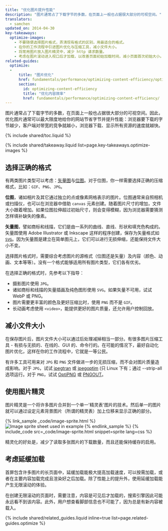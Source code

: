 ```yaml
---
title: "优化图片提升性能"
description: "图片通常占了下载字节的多数，在页面上一般也占据很大部分的可视空间。"
translators:
  - samchen
updated_on: 2014-04-30
key-takeaways:
  optimize-images:
    - 不要随便选择图片格式，弄清现有格式的区别，用最适合的格式。
    - 在你的工作流程中引进图片优化与压缩工具，减小文件大小。
    - 将常用图片放入图片精灵中，减少 http 请求数量。
    - 考虑在图片滚动进入视口后才加载，以改善页面初始加载时间，减小页面首次初始大小。
related-guides:
  optimize:
  -
      title: "图片优化"
      href: fundamentals/performance/optimizing-content-efficiency/optimize-encoding-and-transfer.html#image-optimization
      section:
        id: optimizing-content-efficiency
        title: "优化内容效率"
        href: fundamentals/performance/optimizing-content-efficiency/
---
```


<p class="intro">
  图片通常占了下载字节的多数，在页面上一般也占据很大部分的可视空间。因此，优化图片通常可以最大限度地给你的网站节省字节并提升性能：浏览器要下载的字节越少，客户端对带宽的竞争就越小，浏览器下载、显示所有资源的速度就越快。
</p>

{% include shared/toc.liquid %}

{% include shared/takeaway.liquid list=page.key-takeaways.optimize-images %}

## 选择正确的格式

有两类图片类型可以考虑：[矢量图](http://en.wikipedia.org/wiki/Vector_graphics)与[位图](http://en.wikipedia.org/wiki/Raster_graphics)。对于位图，你一样需要选择正确的压缩格式，比如：`GIF`、`PNG`、`JPG`。

**位图**，诸如相片及其它通过独立的点或像素网格表示的图片。位图通常来自照相机或扫描仪，也可以在浏览器中借助 `canvas` 元素创建。随着图片尺寸的增加，文件大小跟着增加。如果位图拉伸超过初始尺寸，则会变得模糊，因为浏览器需要猜测怎样填补缺失的像素。

**矢量图**，譬如商标和线描，它们是由一系列的曲线、直线、形状和填充色构成的。矢量图使用 Adobe Illustrator 或 Inkscape 这样的程序创建，保存为矢量格式如 [`SVG`](http://css-tricks.com/using-svg/)。因为矢量图是建立在简单图元上，它们可以进行无损伸缩，还能保持文件大小不变。

选择图片格式时，需要综合考虑图片的源格式（位图还是矢量）及内容（颜色、动画、文本等等）。没有一个格式能够适用所有图片类型，它们各有优劣。

在选择正确的格式时，先参考以下指导：

* 摄影图片使用 `JPG`。
* 诸如商标和线描的矢量插画及纯色图形使用 `SVG`。如果矢量不可用，试试 WebP 或 PNG。
* 图片需要更丰富的颜色及更好压缩比时，使用 `PNG` 而不是 `GIF`。
* 长动画考虑使用 `<video>`，能提供更好的图片质量，还允许用户控制回放。

## 减小文件大小

在保存图片后，图片文件大小可以通过后处理减掉相当一部分。有很多图片压缩工具 - 有损与无损的、在线的、GUI 的、命令行的。在可能的情况下，最好自动化图片优化，这样在你的工作流程中，它就是一等公民。

有许多工具可用来对 `JPG` 和 `PNG` 文件做进一步的无损压缩，而不会对图片质量造成影响。对于 `JPG`，试试 [jpegtran](http://jpegclub.org/) 或 [jpegoptim](http://freshmeat.net/projects/jpegoptim/) (只 Linux 下有；通过 --strip-all 选项运行。对于 `PNG`，试试 [OptiPNG](http://optipng.sourceforge.net/) 或 [PNGOUT](http://www.advsys.net/ken/util/pngout.htm)。

## 使用图片精灵

图片精灵是一个将许多图片合并到一个单一'精灵表'图片的技术。然后单一的图片就可以通过设定元素背景图片（所谓的精灵表）加上位移来显示正确的部分。

{% link_sample _code/image-sprite.html %}
<img src="img/sprite-sheet.png" class="center" alt="Image sprite sheet used in example">
{% endlink_sample %}
{% include_code src=_code/image-sprite.html snippet=sprite lang=css %}

精灵化的好处是，减少了读取多张图片的下载数量，而且还能保持缓存的启用。

## 考虑延缓加载

首屏包含许多图片的长页面中，延缓加载能极大提高加载速度，可以按需加载，或者在主要内容加载完成且渲染好之后加载。除了性能上的提升外，使用延缓加载能产生无限滚动的体验。

在创建无限滚动的页面时，需要注意，内容是可见后才加载的，搜索引擎因此可能永远看不到该内容。此外，用户想查看脚部信息也不可能了，因为总是有新内容被载入。

{% include shared/related_guides.liquid inline=true list=page.related-guides.optimize %}


